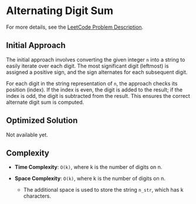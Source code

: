 # Alternating Digit Sum

For more details, see the [LeetCode Problem Description](https://leetcode.com/problems/alternating-digit-sum/description/).

## Initial Approach

The initial approach involves converting the given integer `n` into a string to easily iterate over each digit. The most significant digit (leftmost) is assigned a positive sign, and the sign alternates for each subsequent digit.

For each digit in the string representation of `n`, the approach checks its position (index). If the index is even, the digit is added to the result; if the index is odd, the digit is subtracted from the result. This ensures the correct alternate digit sum is computed.

## Optimized Solution

Not available yet.

## Complexity

- **Time Complexity**: `O(k)`, where k is the number of digits on n.

- **Space Complexity**: `O(k)`, where k is the number of digits on n.
  - The additional space is used to store the string `n_str`, which has k characters.
